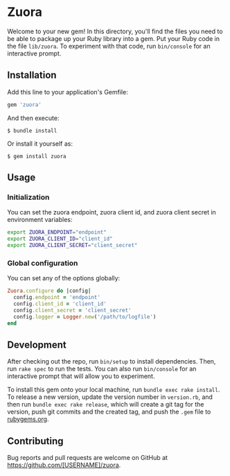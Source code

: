 # Zuora

Welcome to your new gem! In this directory, you'll find the files you need to be able to package up your Ruby library into a gem. Put your Ruby code in the file `lib/zuora`. To experiment with that code, run `bin/console` for an interactive prompt.

## Installation

Add this line to your application's Gemfile:

```ruby
gem 'zuora'
```

And then execute:

    $ bundle install

Or install it yourself as:

    $ gem install zuora

## Usage

### Initialization

You can set the zuora endpoint, zuora client id, and zuora client secret in environment variables:

```bash
export ZUORA_ENDPOINT="endpoint"
export ZUORA_CLIENT_ID="client_id"
export ZUORA_CLIENT_SECRET="client_secret"
```

### Global configuration

You can set any of the options globally:
```ruby
Zuora.configure do |config|
  config.endpoint = 'endpoint'
  config.client_id = 'client_id'
  config.client_secret = 'client_secret'
  config.logger = Logger.new('/path/to/logfile')
end
```

## Development

After checking out the repo, run `bin/setup` to install dependencies. Then, run `rake spec` to run the tests. You can also run `bin/console` for an interactive prompt that will allow you to experiment.

To install this gem onto your local machine, run `bundle exec rake install`. To release a new version, update the version number in `version.rb`, and then run `bundle exec rake release`, which will create a git tag for the version, push git commits and the created tag, and push the `.gem` file to [rubygems.org](https://rubygems.org).

## Contributing

Bug reports and pull requests are welcome on GitHub at https://github.com/[USERNAME]/zuora.
